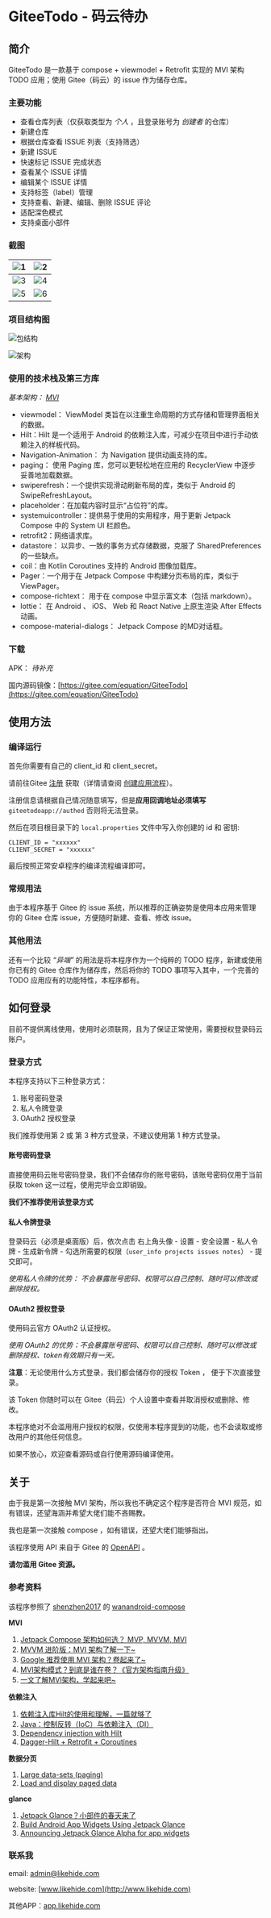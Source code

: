 # GiteeTodo - 码云待办

## 简介
GiteeTodo 是一款基于 compose + viewmodel + Retrofit 实现的 MVI 架构 TODO 应用；使用 Gitee（码云）的 issue 作为储存仓库。

### 主要功能
- 查看仓库列表（仅获取类型为 *个人* ，且登录账号为 *创建者* 的仓库）
- 新建仓库
- 根据仓库查看 ISSUE 列表（支持筛选）
- 新建 ISSUE
- 快速标记 ISSUE 完成状态
- 查看某个 ISSUE 详情
- 编辑某个 ISSUE 详情
- 支持标签（label）管理
- 支持查看、新建、编辑、删除 ISSUE 评论
- 适配深色模式
- 支持桌面小部件

### 截图
| ![1](./docs/img/Screenshot_1.png) | ![2](./docs/img/Screenshot_2.png) |
| --------------------------------- | --------------------------------- |
| ![3](./docs/img/Screenshot_3.png) | ![4](./docs/img/Screenshot_4.png) |
| ![5](./docs/img/Screenshot_5.png) | ![6](./docs/img/Screenshot_6.png) |

### 项目结构图
![包结构](./docs/img/pkg.png)

![架构](./docs/img/framework.png)

### 使用的技术栈及第三方库
*基本架构： [MVI](https://juejin.cn/post/7048980213811642382)*

- viewmodel： ViewModel 类旨在以注重生命周期的方式存储和管理界面相关的数据。
- Hilt：Hilt 是一个适用于 Android 的依赖注入库，可减少在项目中进行手动依赖注入的样板代码。
- Navigation-Animation： 为 Navigation 提供动画支持的库。
- paging： 使用 Paging 库，您可以更轻松地在应用的 RecyclerView 中逐步妥善地加载数据。
- swiperefresh：一个提供实现滑动刷新布局的库，类似于 Android 的 SwipeRefreshLayout。
- placeholder：在加载内容时显示“占位符”的库。
- systemuicontroller：提供易于使用的实用程序，用于更新 Jetpack Compose 中的 System UI 栏颜色。
- retrofit2：网络请求库。
- datastore： 以异步、一致的事务方式存储数据，克服了 SharedPreferences 的一些缺点。
- coil：由 Kotlin Coroutines 支持的 Android 图像加载库。
- Pager：一个用于在 Jetpack Compose 中构建分页布局的库，类似于 ViewPager。
- compose-richtext： 用于在 compose 中显示富文本（包括 markdown）。
- lottie： 在 Android 、 iOS、 Web 和 React Native 上原生渲染 After Effects 动画。
- compose-material-dialogs： Jetpack Compose 的MD对话框。

### 下载
APK： *待补充*

国内源码镜像：[https://gitee.com/equation/GiteeTodo](https://gitee.com/equation/GiteeTodo)

## 使用方法

### 编译运行
首先你需要有自己的 client_id 和  client_secret。

请前往Gitee [注册](https://gitee.com/oauth/applications/new) 获取（详情请查阅 [创建应用流程](https://gitee.com/api/v5/oauth_doc#list-item-3)）。

注册信息请根据自己情况随意填写，但是**应用回调地址必须填写** `giteetodoapp://authed` 否则将无法登录。

然后在项目根目录下的 `local.properties` 文件中写入你创建的 id 和 密钥:
```
CLIENT_ID = "xxxxxx"
CLIENT_SECRET = "xxxxxx"
```

最后按照正常安卓程序的编译流程编译即可。

### 常规用法
由于本程序基于 Gitee 的 issue 系统，所以推荐的正确姿势是使用本应用来管理你的 Gitee 仓库 issue，方便随时新建、查看、修改 issue。

### 其他用法
还有一个比较 *“异端”* 的用法是将本程序作为一个纯粹的 TODO 程序，新建或使用你已有的 Gitee 仓库作为储存库，然后将你的 TODO 事项写入其中，一个完善的 TODO 应用应有的功能特性，本程序都有。 

## 如何登录
目前不提供离线使用，使用时必须联网，且为了保证正常使用，需要授权登录码云账户。

### 登录方式
本程序支持以下三种登录方式：

1. 账号密码登录
2. 私人令牌登录
3. OAuth2 授权登录
        
我们推荐使用第 2 或 第 3 种方式登录，不建议使用第 1 种方式登录。

#### 账号密码登录
直接使用码云账号密码登录，我们不会储存你的账号密码，该账号密码仅用于当前获取 token 这一过程，使用完毕会立即销毁。  

**我们不推荐使用该登录方式**

#### 私人令牌登录

登录码云（必须是桌面版）后，依次点击 右上角头像 - 设置 - 安全设置 - 私人令牌 - 生成新令牌 - 勾选所需要的权限（`user_info projects issues notes`） - 提交即可。
   
*使用私人令牌的优势： 不会暴露账号密码、权限可以自己控制、随时可以修改或删除授权。*

#### OAuth2 授权登录

使用码云官方 OAuth2 认证授权。
   
*使用 OAuth2 的优势：不会暴露账号密码、权限可以自己控制、随时可以修改或删除授权、token有效期只有一天。*

**注意**：无论使用什么方式登录，我们都会储存你的授权 Token ， 便于下次直接登录。

该 Token 你随时可以在 Gitee（码云）个人设置中查看并取消授权或删除、修改。

本程序绝对不会滥用用户授权的权限，仅使用本程序提到的功能，也不会读取或修改用户的其他任何信息。

如果不放心，欢迎查看源码或自行使用源码编译使用。

## 关于
由于我是第一次接触 MVI 架构，所以我也不确定这个程序是否符合 MVI 规范，如有错误，还望海涵并希望大佬们能不吝赐教。

我也是第一次接触 compose ，如有错误，还望大佬们能够指出。

该程序使用 API 来自于 Gitee 的 [OpenAPI](https://gitee.com/api/v5/swagger) 。

**请勿滥用 Gitee 资源。**

### 参考资料
该程序参照了 [shenzhen2017](https://github.com/shenzhen2017) 的 [wanandroid-compose](https://github.com/shenzhen2017/wanandroid-compose)

**MVI**

1. [Jetpack Compose 架构如何选？ MVP, MVVM, MVI](https://juejin.cn/post/6969382803112722446)
2. [MVVM 进阶版：MVI 架构了解一下~](https://juejin.cn/post/7022624191723601928)
3. [Google 推荐使用 MVI 架构？卷起来了~](https://juejin.cn/post/7048980213811642382)
4. [MVI架构模式？到底是谁在卷？《官方架构指南升级》](https://juejin.cn/post/7058903426893086734)
5. [一文了解MVI架构，学起来吧~](https://huanglinqing.blog.csdn.net/article/details/124273344)

**依赖注入**

1. [依赖注入库Hilt的使用和理解，一篇就够了](https://juejin.cn/post/6992500050790187021)
2. [Java：控制反转（IoC）与依赖注入（DI）](https://mp.weixin.qq.com/s/JaIJwuXnV0YCb1PwdXCMXg)
3. [Dependency injection with Hilt](https://developer.android.com/training/dependency-injection/hilt-android)
4. [Dagger-Hilt + Retrofit + Coroutines](https://rahul9650ray.medium.com/dagger-hilt-retrofit-coroutines-9e8af89500ab)

**数据分页**

1. [Large data-sets (paging)](https://developer.android.com/jetpack/compose/lists#large-datasets)
2. [Load and display paged data ](https://developer.android.com/topic/libraries/architecture/paging/v3-paged-data)

**glance**

1. [Jetpack Glance？小部件的春天来了](https://juejin.cn/post/7042468014251311112)
2. [Build Android App Widgets Using Jetpack Glance](https://betterprogramming.pub/android-jetpack-glance-for-app-widgets-bd7a704624ba)
3. [Announcing Jetpack Glance Alpha for app widgets](https://android-developers.googleblog.com/2021/12/announcing-jetpack-glance-alpha-for-app.html)

### 联系我
email: admin@likehide.com

website: [www.likehide.com](http://www.likehide.com)

其他APP：[app.likehide.com](http://app.likehide.com)